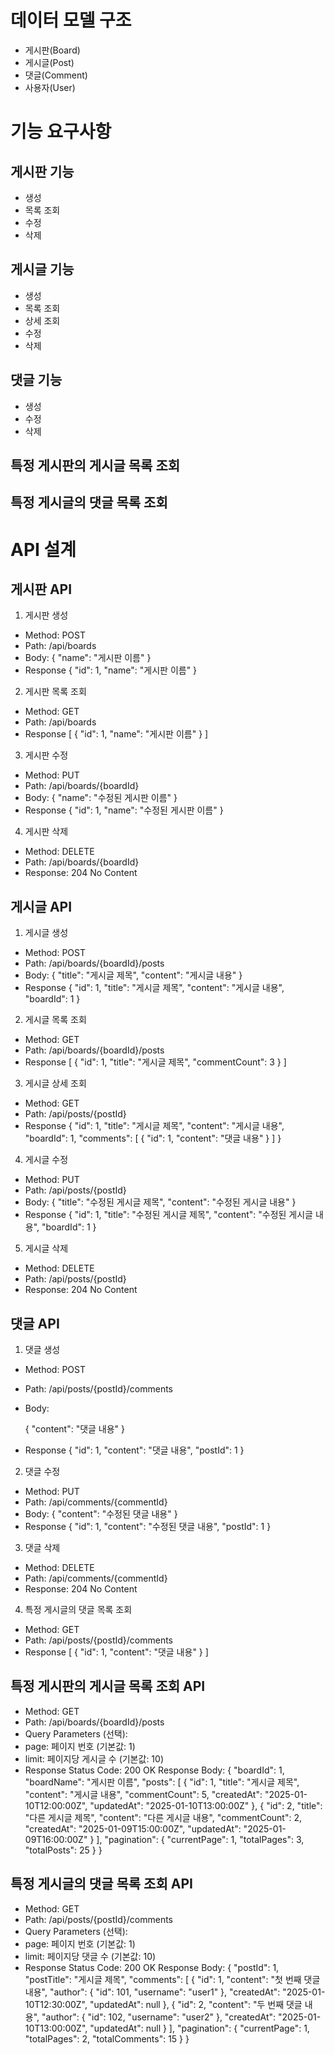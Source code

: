 # 데이터 모델 구조
- 게시판(Board)
- 게시글(Post)
- 댓글(Comment)
- 사용자(User)
# 기능 요구사항
## 게시판 기능
- 생성
- 목록 조회
- 수정
- 삭제
## 게시글 기능
- 생성
- 목록 조회
- 상세 조회
- 수정
- 삭제
## 댓글 기능
- 생성
- 수정
- 삭제
## 특정 게시판의 게시글 목록 조회
## 특정 게시글의 댓글 목록 조회

# API 설계
## 게시판 API
1. 게시판 생성
- Method: POST
- Path: /api/boards
- Body:
{
"name": "게시판 이름"
}
- Response
{
"id": 1,
"name": "게시판 이름"
}

2. 게시판 목록 조회
- Method: GET
- Path: /api/boards
- Response
[
{
"id": 1,
"name": "게시판 이름"
}
]
3. 게시판 수정
- Method: PUT
- Path: /api/boards/{boardId}
- Body:
{
"name": "수정된 게시판 이름"
}
- Response
{
"id": 1,
"name": "수정된 게시판 이름"
}
4. 게시판 삭제
- Method: DELETE
- Path: /api/boards/{boardId}
- Response: 204 No Content
## 게시글 API
1. 게시글 생성
- Method: POST
- Path: /api/boards/{boardId}/posts
- Body:
{
"title": "게시글 제목",
"content": "게시글 내용"
}
- Response
{
"id": 1,
"title": "게시글 제목",
"content": "게시글 내용",
"boardId": 1
}
2. 게시글 목록 조회
- Method: GET
- Path: /api/boards/{boardId}/posts
- Response
[
{
"id": 1,
"title": "게시글 제목",
"commentCount": 3
}
]
3. 게시글 상세 조회
- Method: GET
- Path: /api/posts/{postId}
- Response
{
"id": 1,
"title": "게시글 제목",
"content": "게시글 내용",
"boardId": 1,
"comments": [
{
"id": 1,
"content": "댓글 내용"
}
]
}
4. 게시글 수정
- Method: PUT
- Path: /api/posts/{postId}
- Body:
{
"title": "수정된 게시글 제목",
"content": "수정된 게시글 내용"
}
- Response
{
"id": 1,
"title": "수정된 게시글 제목",
"content": "수정된 게시글 내용",
"boardId": 1
}
5. 게시글 삭제
- Method: DELETE
- Path: /api/posts/{postId}
- Response: 204 No Content

## 댓글 API
1. 댓글 생성
- Method: POST
- Path: /api/posts/{postId}/comments
- Body:
 
  {
  "content": "댓글 내용"
  }
- Response
  {
  "id": 1,
  "content": "댓글 내용",
  "postId": 1
  }
2. 댓글 수정
- Method: PUT
- Path: /api/comments/{commentId}
- Body: 
  {
  "content": "수정된 댓글 내용"
  }
- Response
  {
  "id": 1,
  "content": "수정된 댓글 내용",
  "postId": 1
  }
3. 댓글 삭제
- Method: DELETE
- Path: /api/comments/{commentId}
- Response: 204 No Content
4. 특정 게시글의 댓글 목록 조회
- Method: GET
- Path: /api/posts/{postId}/comments
- Response
  [
  {
  "id": 1,
  "content": "댓글 내용"
  }
  ]

## 특정 게시판의 게시글 목록 조회 API
- Method: GET
- Path: /api/boards/{boardId}/posts
- Query Parameters (선택):
- page: 페이지 번호 (기본값: 1)
- limit: 페이지당 게시글 수 (기본값: 10)
- Response
Status Code: 200 OK
Response Body:
{
"boardId": 1,
"boardName": "게시판 이름",
"posts": [
{
"id": 1,
"title": "게시글 제목",
"content": "게시글 내용",
"commentCount": 5,
"createdAt": "2025-01-10T12:00:00Z",
"updatedAt": "2025-01-10T13:00:00Z"
},
{
"id": 2,
"title": "다른 게시글 제목",
"content": "다른 게시글 내용",
"commentCount": 2,
"createdAt": "2025-01-09T15:00:00Z",
"updatedAt": "2025-01-09T16:00:00Z"
}
],
"pagination": {
"currentPage": 1,
"totalPages": 3,
"totalPosts": 25
}
}
## 특정 게시글의 댓글 목록 조회 API
- Method: GET
- Path: /api/posts/{postId}/comments
- Query Parameters (선택):
- page: 페이지 번호 (기본값: 1)
- limit: 페이지당 댓글 수 (기본값: 10)
- Response
Status Code: 200 OK
Response Body:
{
"postId": 1,
"postTitle": "게시글 제목",
"comments": [
{
"id": 1,
"content": "첫 번째 댓글 내용",
"author": {
"id": 101,
"username": "user1"
},
"createdAt": "2025-01-10T12:30:00Z",
"updatedAt": null
},
{
"id": 2,
"content": "두 번째 댓글 내용",
"author": {
"id": 102,
"username": "user2"
},
"createdAt": "2025-01-10T13:00:00Z",
"updatedAt": null
}
],
"pagination": {
"currentPage": 1,
"totalPages": 2,
"totalComments": 15
}
}